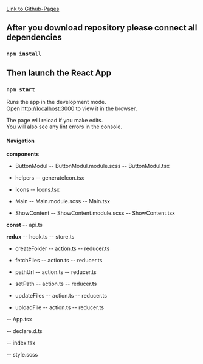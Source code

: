 [Link to Github-Pages ](https://alexlogvinmal.github.io/dbb-test-task/ "alexlogvinmal.github.io/dbb-test-task/")

## After you download repository please connect all dependencies

### `npm install`

## Then launch the React App

### `npm start`

Runs the app in the development mode.\
Open [http://localhost:3000](http://localhost:3000) to view it in the browser.

The page will reload if you make edits.\
You will also see any lint errors in the console.

#### **Navigation**


**components**

- ButtonModul
-- ButtonModul.module.scss
-- ButtonModul.tsx

- helpers
-- generateIcon.tsx

- Icons
-- Icons.tsx

- Main
-- Main.module.scss
-- Main.tsx

- ShowContent
-- ShowContent.module.scss
-- ShowContent.tsx

**const**
-- api.ts

**redux**
-- hook.ts
-- store.ts

- createFolder
-- action.ts
-- reducer.ts

- fetchFiles
-- action.ts
-- reducer.ts

- pathUrl
-- action.ts
-- reducer.ts

- setPath
-- action.ts
-- reducer.ts

- updateFiles
-- action.ts
-- reducer.ts

- uploadFile
-- action.ts
-- reducer.ts

-- App.tsx

-- declare.d.ts

-- index.tsx

-- style.scss

